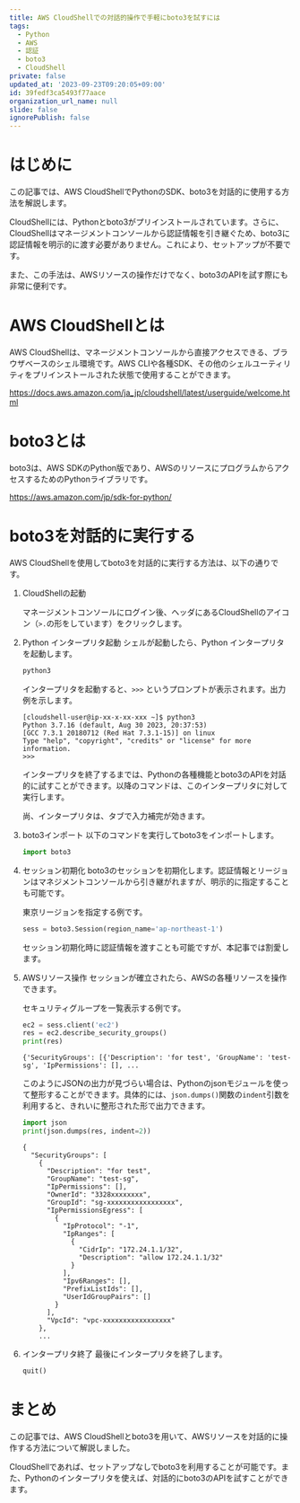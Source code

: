 ```yaml
---
title: AWS CloudShellでの対話的操作で手軽にboto3を試すには
tags:
  - Python
  - AWS
  - 認証
  - boto3
  - CloudShell
private: false
updated_at: '2023-09-23T09:20:05+09:00'
id: 39fedf3ca5493f77aace
organization_url_name: null
slide: false
ignorePublish: false
---
```

# はじめに

この記事では、AWS CloudShellでPythonのSDK、boto3を対話的に使用する方法を解説します。

CloudShellには、Pythonとboto3がプリインストールされています。さらに、CloudShellはマネージメントコンソールから認証情報を引き継ぐため、boto3に認証情報を明示的に渡す必要がありません。これにより、セットアップが不要です。

また、この手法は、AWSリソースの操作だけでなく、boto3のAPIを試す際にも非常に便利です。

# AWS CloudShellとは

AWS CloudShellは、マネージメントコンソールから直接アクセスできる、ブラウザベースのシェル環境です。AWS CLIや各種SDK、その他のシェルユーティリティをプリインストールされた状態で使用することができます。

https://docs.aws.amazon.com/ja_jp/cloudshell/latest/userguide/welcome.html

# boto3とは

boto3は、AWS SDKのPython版であり、AWSのリソースにプログラムからアクセスするためのPythonライブラリです。

https://aws.amazon.com/jp/sdk-for-python/

# boto3を対話的に実行する

AWS CloudShellを使用してboto3を対話的に実行する方法は、以下の通りです。

1. CloudShellの起動

    マネージメントコンソールにログイン後、ヘッダにあるCloudShellのアイコン（`>.`の形をしています）をクリックします。

2. Python インタープリタ起動
    シェルが起動したら、Python インタープリタを起動します。
    ```bash
    python3
    ```

    インタープリタを起動すると、`>>>` というプロンプトが表示されます。出力例を示します。

    ```bash:Output
    [cloudshell-user@ip-xx-x-xx-xxx ~]$ python3
    Python 3.7.16 (default, Aug 30 2023, 20:37:53) 
    [GCC 7.3.1 20180712 (Red Hat 7.3.1-15)] on linux
    Type "help", "copyright", "credits" or "license" for more information.
    >>> 
    ```

    インタープリタを終了するまでは、Pythonの各種機能とboto3のAPIを対話的に試すことができます。以降のコマンドは、このインタープリタに対して実行します。

    尚、インタープリタは、タブで入力補完が効きます。

3. boto3インポート
    以下のコマンドを実行してboto3をインポートします。
    ```python
    import boto3
    ```

4. セッション初期化
    boto3のセッションを初期化します。認証情報とリージョンはマネジメントコンソールから引き継がれますが、明示的に指定することも可能です。

    東京リージョンを指定する例です。

    ```python
    sess = boto3.Session(region_name='ap-northeast-1')
    ```

    セッション初期化時に認証情報を渡すことも可能ですが、本記事では割愛します。

5. AWSリソース操作
    セッションが確立されたら、AWSの各種リソースを操作できます。

    セキュリティグループを一覧表示する例です。

    ```python
    ec2 = sess.client('ec2')
    res = ec2.describe_security_groups()
    print(res)
    ```

    ```python:Output
    {'SecurityGroups': [{'Description': 'for test', 'GroupName': 'test-sg', 'IpPermissions': [], ... 
    ```

    このようにJSONの出力が見づらい場合は、Pythonのjsonモジュールを使って整形することができます。具体的には、`json.dumps()`関数の`indent`引数を利用すると、きれいに整形された形で出力できます。

    ```python
    import json
    print(json.dumps(res, indent=2))
    ```

    ```python:Output
    {
      "SecurityGroups": [
        {
          "Description": "for test",
          "GroupName": "test-sg",
          "IpPermissions": [],
          "OwnerId": "3328xxxxxxxx",
          "GroupId": "sg-xxxxxxxxxxxxxxxxx",
          "IpPermissionsEgress": [
            {
              "IpProtocol": "-1",
              "IpRanges": [
                {
                  "CidrIp": "172.24.1.1/32",
                  "Description": "allow 172.24.1.1/32"
                }
              ],
              "Ipv6Ranges": [],
              "PrefixListIds": [],
              "UserIdGroupPairs": []
            }
          ],
          "VpcId": "vpc-xxxxxxxxxxxxxxxxx"
        },
        ...
    ```

6. インタープリタ終了
    最後にインタープリタを終了します。
    ```python
    quit()
    ```

# まとめ

この記事では、AWS CloudShellとboto3を用いて、AWSリソースを対話的に操作する方法について解説しました。

CloudShellであれば、セットアップなしでboto3を利用することが可能です。また、Pythonのインタープリタを使えば、対話的にboto3のAPIを試すことができます。
